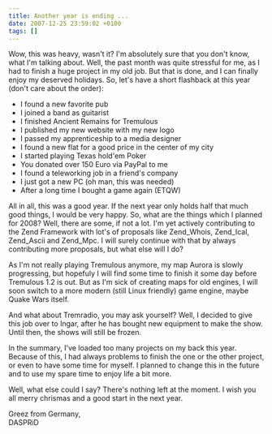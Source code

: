 ```yaml
---
title: Another year is ending ...
date: 2007-12-25 23:59:02 +0100
tags: []
---
```


Wow, this was heavy, wasn't it? I'm absolutely sure that you don't know, what I'm talking about. Well, the past month was quite stressful for me, as I had to finish a huge project in my old job. But that is done, and I can finally enjoy my deserved holidays. So, let's have a short flashback at this year (don't care about the order):

- I found a new favorite pub
- I joined a band as guitarist
- I finished Ancient Remains for Tremulous
- I published my new website with my new logo
- I passed my apprenticeship to a media designer
- I found a new flat for a good price in the center of my city
- I started playing Texas hold'em Poker
- You donated over 150 Euro via PayPal to me
- I found a teleworking job in a friend's company
- I just got a new PC (oh man, this was needed)
- After a long time I bought a game again (ETQW)

All in all, this was a good year. If the next year only holds half that much good things, I would be very happy. So, what are the things which I planned for 2008? Well, there are some, if not a lot. I'm yet actively contributing to the Zend Framework with lot's of proposals like Zend_Whois, Zend_Ical, Zend_Ascii and Zend_Mpc. I will surely continue with that by always contributing more proposals, but what else will I do?

As I'm not really playing Tremulous anymore, my map Aurora is slowly progressing, but hopefuly I will find some time to finish it some day before Tremulous 1.2 is out. But as I'm sick of creating maps for old engines, I will soon switch to a more modern (still Linux friendly) game engine, maybe Quake Wars itself.

And what about Tremradio, you may ask yourself? Well, I decided to give this job over to Ingar, after he has bought new equipment to make the show. Until then, the shows will still be frozen.

In the summary, I've loaded too many projects on my back this year. Because of this, I had always problems to finish the one or the other project, or even to have some time for myself. I planned to change this in the future and to use my spare time to enjoy life a bit more.

Well, what else could I say? There's nothing left at the moment. I wish you all merry chrismas and a good start in the next year.

Greez from Germany,  
DASPRiD